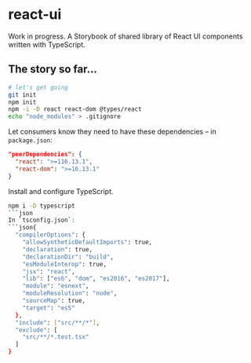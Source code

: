 # react-ui

Work in progress. A Storybook of shared library of React UI
components written with TypeScript.

## The story so far...

```bash
# let's get going
git init
npm init
npm -i -D react react-dom @types/react
echo "node_modules" > .gitignore
```

Let consumers know they need to have these dependencies – in
`package.json`:
```json
"peerDependencies": {
  "react": ">=116.13.1",
  "react-dom": ">=16.13.1"
}
````

Install and configure TypeScript.
```bash
npm i -D typescript
```json
In `tsconfig.json`:
```json{
  "compilerOptions": {
    "allowSyntheticDefaultImports": true,
    "declaration": true,
    "declarationDir": "build",
    "esModuleInterop": true,
    "jsx": "react",
    "lib": ["es6", "dom", "es2016", "es2017"],
    "module": "esnext",
    "moduleResolution": "node",
    "sourceMap": true,
    "target": "es5"
  },
  "include": ["src/**/*"],
  "exclude": [
    "src/**/*.test.tsx"
  ]
}
```